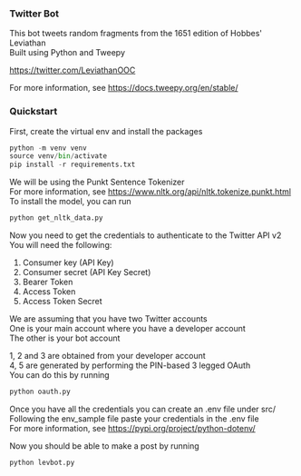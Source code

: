 ### Twitter Bot

This bot tweets random fragments from the 1651 edition of Hobbes' Leviathan  
Built using Python and Tweepy

https://twitter.com/LeviathanOOC

For more information, see https://docs.tweepy.org/en/stable/

### Quickstart

First, create the virtual env and install the packages
```python
python -m venv venv
source venv/bin/activate
pip install -r requirements.txt
```

We will be using the Punkt Sentence Tokenizer  
For more information, see https://www.nltk.org/api/nltk.tokenize.punkt.html
To install the model, you can run
```python
python get_nltk_data.py
```

Now you need to get the credentials to authenticate to the Twitter API v2  
You will need the following:
1. Consumer key (API Key)
2. Consumer secret (API Key Secret)
3. Bearer Token
4. Access Token
5. Access Token Secret

We are assuming that you have two Twitter accounts  
One is your main account where you have a developer account  
The other is your bot account

1, 2 and 3 are obtained from your developer account  
4, 5 are generated by performing the PIN-based 3 legged OAuth  
You can do this by running
```python
python oauth.py
```

Once you have all the credentials you can create an .env file under src/  
Following the env_sample file paste your credentials in the .env file  
For more information, see https://pypi.org/project/python-dotenv/

Now you should be able to make a post by running
```python
python levbot.py
```
